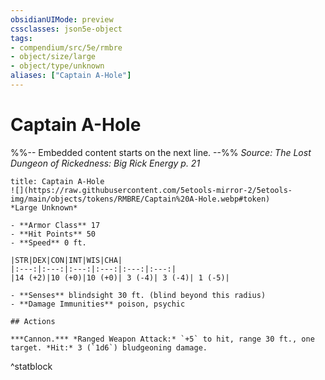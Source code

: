 ```yaml
---
obsidianUIMode: preview
cssclasses: json5e-object
tags:
- compendium/src/5e/rmbre
- object/size/large
- object/type/unknown
aliases: ["Captain A-Hole"]
---
```

# Captain A-Hole
%%-- Embedded content starts on the next line. --%%
*Source: The Lost Dungeon of Rickedness: Big Rick Energy p. 21*  

```ad-statblock
title: Captain A-Hole
![](https://raw.githubusercontent.com/5etools-mirror-2/5etools-img/main/objects/tokens/RMBRE/Captain%20A-Hole.webp#token)
*Large Unknown*

- **Armor Class** 17
- **Hit Points** 50
- **Speed** 0 ft.

|STR|DEX|CON|INT|WIS|CHA|
|:---:|:---:|:---:|:---:|:---:|:---:|
|14 (+2)|10 (+0)|10 (+0)| 3 (-4)| 3 (-4)| 1 (-5)|

- **Senses** blindsight 30 ft. (blind beyond this radius)
- **Damage Immunities** poison, psychic

## Actions

***Cannon.*** *Ranged Weapon Attack:* `+5` to hit, range 30 ft., one target. *Hit:* 3 (`1d6`) bludgeoning damage.
```
^statblock
